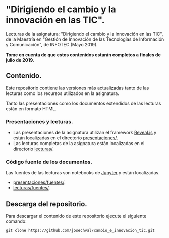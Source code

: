 # "Dirigiendo el cambio y la innovación en las TIC".

Lecturas de la asignatura: "Dirigiendo el cambio y la innovación en las TIC", de la 
Maestría en "Gestión de Innovación de las Tecnologías de Información y Comunicación", de INFOTEC (Mayo 2019).

**Tome en cuenta de que estos contenidos estarán completos a finales de julio de 2019**.

## Contenido.

Este repositorio contiene las versiones más actualizadas tanto de las lecturas como los recursos utilizados en la asignatura. 

Tanto las presentaciones como los documentos extendidos de las lecturas están en formato HTML.

### Presentaciones y lecturas.

* Las presentaciones de la asignatura utilizan el framework [Reveal.js](https://revealjs.com) y están localizadas en el directorio [presentaciones/](presentaciones/).
* Las lecturas completas de la asignatura están localizadas en el directorio [lecturas/](lecturas/).

### Código fuente de los documentos.

Las fuentes de las lecturas son notebooks de [Jupyter](https://jupyter.org) y están localizadas.

* [presentaciones/fuentes/](presentaciones/fuentes/).
* [lecturas/fuentes/](lecturas/fuentes/).

## Descarga del repositorio.

Para descargar el contenido de este repositorio ejecute el siguiente comando:

```git clone https://github.com/josechval/cambio_e_innovacion_tic.git```